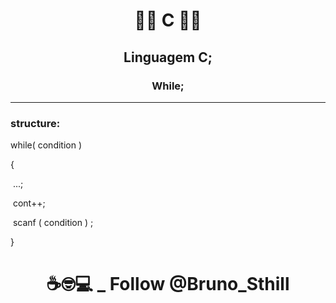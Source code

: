 # <p align="center">:man_student: C :woman_student:

##  <p align="center">Linguagem C;

### <p align="center">While;<br>

-----------------------------------------------------------------------------------------------------------------------------------------------------------

### structure:

while( condition ) 

{

​	...;

​	cont++;

​	scanf ( condition ) ;

}

# <p align="center">☕🤓💻 _ Follow @Bruno_Sthill
